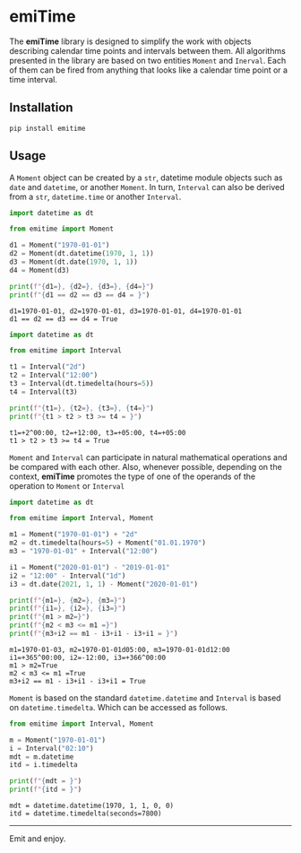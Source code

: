 # emiTime

The __emiTime__ library is designed to simplify the work with objects describing calendar time points and intervals between them.
All algorithms presented in the library are based on two entities `Moment` and `Inerval`.
Each of them can be fired from anything that looks like a calendar time point or a time interval.

## Installation

```
pip install emitime
```

## Usage

A `Moment` object can be created by a `str`, datetime module objects such as `date` and `datetime`, or another `Moment`.
In turn, `Interval` can also be derived from a `str`, `datetime.time` or another `Interval`.

```python
import datetime as dt

from emitime import Moment

d1 = Moment("1970-01-01")
d2 = Moment(dt.datetime(1970, 1, 1))
d3 = Moment(dt.date(1970, 1, 1))
d4 = Moment(d3)

print(f"{d1=}, {d2=}, {d3=}, {d4=}")
print(f"{d1 == d2 == d3 == d4 = }")
```
```
d1=1970-01-01, d2=1970-01-01, d3=1970-01-01, d4=1970-01-01
d1 == d2 == d3 == d4 = True
```

```python
import datetime as dt

from emitime import Interval

t1 = Interval("2d")
t2 = Interval("12:00")
t3 = Interval(dt.timedelta(hours=5))
t4 = Interval(t3)

print(f"{t1=}, {t2=}, {t3=}, {t4=}")
print(f"{t1 > t2 > t3 >= t4 = }")
```
```
t1=+2^00:00, t2=+12:00, t3=+05:00, t4=+05:00
t1 > t2 > t3 >= t4 = True
```

`Moment` and `Interval` can participate in natural mathematical operations and be compared with each other.
Also, whenever possible, depending on the context, __emiTime__ promotes the type of one of the operands of the operation to `Moment` or `Interval`

```python
import datetime as dt

from emitime import Interval, Moment

m1 = Moment("1970-01-01") + "2d"
m2 = dt.timedelta(hours=5) + Moment("01.01.1970")
m3 = "1970-01-01" + Interval("12:00")

i1 = Moment("2020-01-01") - "2019-01-01"
i2 = "12:00" - Interval("1d")
i3 = dt.date(2021, 1, 1) - Moment("2020-01-01")

print(f"{m1=}, {m2=}, {m3=}")
print(f"{i1=}, {i2=}, {i3=}")
print(f"{m1 > m2=}")
print(f"{m2 < m3 <= m1 =}")
print(f"{m3+i2 == m1 - i3+i1 - i3+i1 = }")
```
```
m1=1970-01-03, m2=1970-01-01d05:00, m3=1970-01-01d12:00
i1=+365^00:00, i2=-12:00, i3=+366^00:00
m1 > m2=True
m2 < m3 <= m1 =True
m3+i2 == m1 - i3+i1 - i3+i1 = True
```

`Moment` is based on the standard `datetime.datetime` and `Interval` is based on `datetime.timedelta`. Which can be accessed as follows.

```python
from emitime import Interval, Moment

m = Moment("1970-01-01")
i = Interval("02:10")
mdt = m.datetime
itd = i.timedelta

print(f"{mdt = }")
print(f"{itd = }")
```
```
mdt = datetime.datetime(1970, 1, 1, 0, 0)
itd = datetime.timedelta(seconds=7800)
```


---
Emit and enjoy.
